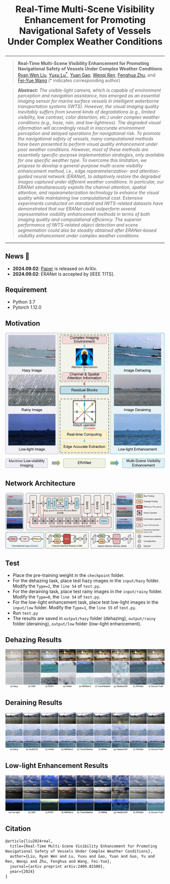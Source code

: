 # <p align=center>  Real-Time Multi-Scene Visibility Enhancement for Promoting Navigational Safety of Vessels Under Complex Weather Conditions</p>

<div align="center">



</div>

---
>**Real-Time Multi-Scene Visibility Enhancement for Promoting Navigational Safety of Vessels Under Complex Weather Conditions**<br>  [Ryan Wen Liu](http://mipc.whut.edu.cn/index.html), [Yuxu Lu<sup>*</sup>](https://scholar.google.com.hk/citations?user=XXge2_0AAAAJ&hl=zh-CN), [Yuan Gao](https://scholar.google.com.hk/citations?user=4JpRnU4AAAAJ&hl=zh-CN), [Wenqi Ren](https://sites.google.com/view/wenqiren/homepage), [Fenghua Zhu](https://scholar.google.com.hk/citations?hl=zh-CN&user=HyQp__AAAAAJ), and [Fei-Yue Wang](https://scholar.google.com.hk/citations?user=3TTXGAoAAAAJ&hl=zh-CN) (* indicates corresponding author) <br> 

> **Abstract:** *The visible-light camera, which is capable of environment perception and navigation assistance, has emerged as an essential imaging sensor for marine surface vessels in intelligent waterborne transportation systems (IWTS). However, the visual imaging quality inevitably suffers from several kinds of degradations (e.g., limited visibility, low contrast, color distortion, etc.) under complex weather conditions (e.g., haze, rain, and low-lightness). The degraded visual information will accordingly result in inaccurate environment perception and delayed operations for navigational risk. To promote the navigational safety of vessels, many computational methods have been presented to perform visual quality enhancement under poor weather conditions. However, most of these methods are essentially specific-purpose implementation strategies, only available for one specific weather type. To overcome this limitation, we propose to develop a general-purpose multi-scene visibility enhancement method, i.e., edge reparameterization- and attention-guided neural network (ERANet), to adaptively restore the degraded images captured under different weather conditions. In particular, our ERANet simultaneously exploits the channel attention, spatial attention, and reparameterization technology to enhance the visual quality while maintaining low computational cost. Extensive experiments conducted on standard and IWTS-related datasets have demonstrated that our ERANet could outperform several representative visibility enhancement methods in terms of both imaging quality and computational efficiency. The superior performance of IWTS-related object detection and scene segmentation could also be steadily obtained after ERANet-based visibility enhancement under complex weather conditions.*
<hr />

## News 🚀
* **2024.09.02**: [Paper](https://arxiv.org/abs/2409.01500) is released on ArXiv.
* **2024.09.02**: ERANet is accepted by [IEEE TITS].

## Requirement

- Python 3.7
- Pytorch 1.12.0

## Motivation
![Image](images/Motivation.jpg)

## Network Architecture
![Image](images/Network.jpg)

## Test
* Place the pre-training weight in the `checkpoint` folder.
* For the dehazing task, place test hazy images in the `input/hazy` folder. Modify the `Type=2`,  the `line 54` of `test.py`.
* For the deraining task, place test rainy images in the `input/rainy` folder. Modify the `Type=0`,  the `line 54` of `test.py`.
* For the low-light enhancement task, place test low-light images in the `input/low` folder. Modify the `Type=1`,  the `line 55` of `test.py`.
* Run `test.py`
* The results are saved in `output/hazy` folder (dehazing), `output/rainy` folder (deraining), `output/low` folder (low-light enhancement).

## Dehazing Results
![Image](images/haze.jpg)

## Deraining Results
![Image](images/rain.jpg)

## Low-light Enhancement Results
![Image](images/low.jpg)

## Citation

```
@article{liu2024real,
  title={Real-Time Multi-Scene Visibility Enhancement for Promoting Navigational Safety of Vessels Under Complex Weather Conditions},
  author={Liu, Ryan Wen and Lu, Yuxu and Gao, Yuan and Guo, Yu and Ren, Wenqi and Zhu, Fenghua and Wang, Fei-Yue},
  journal={arXiv preprint arXiv:2409.01500},
  year={2024}
}
